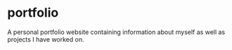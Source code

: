 # portfolio

A personal portfolio website containing information about myself as well as projects I have worked on.
